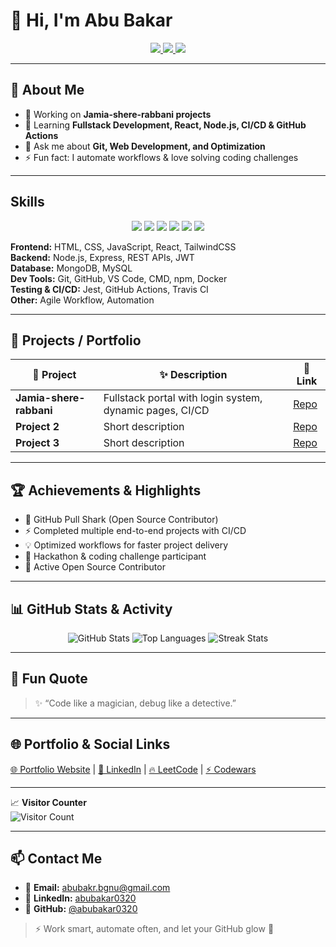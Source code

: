 # 👋 Hi, I'm Abu Bakar  

<div align="center">
  <a href="https://www.linkedin.com/in/abubakar0320">
    <img src="https://img.shields.io/badge/LinkedIn-1DA1F2?style=for-the-badge&logo=linkedin&logoColor=white" />
  </a>
  <a href="mailto:abubakr.bgnu@gmail.com">
    <img src="https://img.shields.io/badge/Gmail-FF4B4B?style=for-the-badge&logo=gmail&logoColor=white" />
  </a>
  <a href="https://github.com/abubakar0320">
    <img src="https://img.shields.io/github/followers/abubakar0320?label=Followers&style=for-the-badge&color=00EFFF" />
  </a>
</div>

---

## 💼 About Me  
- 🔭 Working on **Jamia-shere-rabbani projects**  
- 🌱 Learning **Fullstack Development, React, Node.js, CI/CD & GitHub Actions**  
- 💬 Ask me about **Git, Web Development, and Optimization**  
- ⚡ Fun fact: I automate workflows & love solving coding challenges  

---

## Skills  

<div align="center">
<img src="https://img.shields.io/badge/HTML5-FF6B6B?style=for-the-badge&logo=html5&logoColor=white" /> 
<img src="https://img.shields.io/badge/CSS3-00BFFF?style=for-the-badge&logo=css3&logoColor=white" /> 
<img src="https://img.shields.io/badge/JavaScript-FFD93D?style=for-the-badge&logo=javascript&logoColor=black" /> 
<img src="https://img.shields.io/badge/React-00EFFF?style=for-the-badge&logo=react&logoColor=black" /> 
<img src="https://img.shields.io/badge/Node.js-2ECC71?style=for-the-badge&logo=nodedotjs&logoColor=white" /> 
<img src="https://img.shields.io/badge/TailwindCSS-9B59B6?style=for-the-badge&logo=tailwind-css&logoColor=white" /> 
</div>

**Frontend:** HTML, CSS, JavaScript, React, TailwindCSS  
**Backend:** Node.js, Express, REST APIs, JWT  
**Database:** MongoDB, MySQL  
**Dev Tools:** Git, GitHub, VS Code, CMD, npm, Docker  
**Testing & CI/CD:** Jest, GitHub Actions, Travis CI  
**Other:** Agile Workflow, Automation  

---

## 📂 Projects / Portfolio  

| 🌟 Project | ✨ Description | 🔗 Link |
|------------|---------------|---------|
| **Jamia-shere-rabbani** | Fullstack portal with login system, dynamic pages, CI/CD | [Repo](https://github.com/abubakar0320/Jamia-shere-rabbani) |
| **Project 2** | Short description | [Repo](#) |
| **Project 3** | Short description | [Repo](#) |

---

## 🏆 Achievements & Highlights  

- 🦈 GitHub Pull Shark (Open Source Contributor)  
- ⚡ Completed multiple end-to-end projects with CI/CD  
- 💡 Optimized workflows for faster project delivery  
- 🏅 Hackathon & coding challenge participant  
- 🌟 Active Open Source Contributor  

---

## 📊 GitHub Stats & Activity  

<div align="center">
  <img src="https://github-readme-stats.vercel.app/api?username=abubakar0320&show_icons=true&theme=tokyonight&count_private=true" alt="GitHub Stats"/>
  <img src="https://github-readme-stats.vercel.app/api/top-langs/?username=abubakar0320&layout=compact&theme=tokyonight" alt="Top Languages"/>
  <img src="https://github-readme-streak-stats.herokuapp.com/?user=abubakar0320&theme=tokyonight" alt="Streak Stats"/>
</div>

---

## 💬 Fun Quote  

> ✨ “Code like a magician, debug like a detective.”  

---

## 🌐 Portfolio & Social Links  

[🌐 Portfolio Website](#) | [💼 LinkedIn](https://www.linkedin.com/in/abubakar0320) | [🔥 LeetCode](#) | [⚡ Codewars](#)  

---

📈 **Visitor Counter**  
![Visitor Count](https://hits.seeyoufarm.com/api/count/incr/badge.svg?url=https://github.com/abubakar0320&count_bg=%2300EFFF&title_bg=%23000000&icon=&icon_color=%23E7E7E7&title=Visitors&edge_flat=false)  

---

## 📫 Contact Me  

- 📩 **Email:** abubakr.bgnu@gmail.com  
- 🔗 **LinkedIn:** [abubakar0320](https://www.linkedin.com/in/abubakar0320)  
- 🐙 **GitHub:** [@abubakar0320](https://github.com/abubakar0320)  

> ⚡ Work smart, automate often, and let your GitHub glow 🚀  
